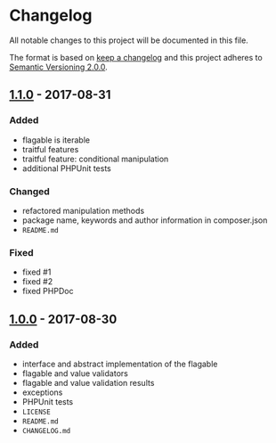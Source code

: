 # Changelog
All notable changes to this project will be documented in this file.

The format is based on [keep a changelog][xtlink-keep-a-changelog]
and this project adheres to [Semantic Versioning 2.0.0][xtlink-semantic-versioning].

## [1.1.0] - 2017-08-31

### Added

* flagable is iterable
* traitful features
* traitful feature: conditional manipulation
* additional PHPUnit tests

### Changed

* refactored manipulation methods
* package name, keywords and author information in composer.json
* `README.md`

### Fixed

* fixed #1
* fixed #2
* fixed PHPDoc

## [1.0.0] - 2017-08-30

### Added

* interface and abstract implementation of the flagable
* flagable and value validators
* flagable and value validation results
* exceptions
* PHPUnit tests
* `LICENSE`
* `README.md`
* `CHANGELOG.md`

[1.1.0]: https://github.com/codekandis/phlags/compare/1.0.0...1.1.0
[1.0.0]: https://github.com/codekandis/phlags/compare/64d8fc0ef458668eb8b47e208f72fbf517f0abb7...1.0.0

[xtlink-keep-a-changelog]: http://keepachangelog.com/en/1.0.0/
[xtlink-semantic-versioning]: http://semver.org/spec/v2.0.0.html
